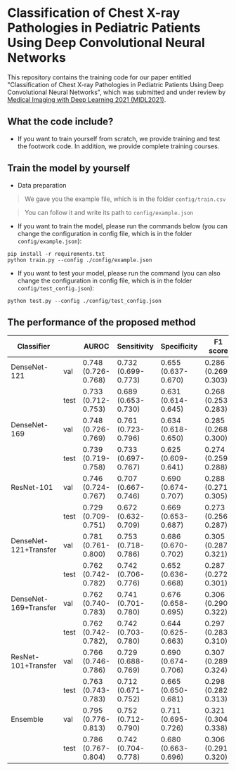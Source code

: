 # Classification of Chest X-ray Pathologies in Pediatric Patients Using Deep Convolutional Neural Networks
 

This repository contains the training code for our paper entitled "Classification of Chest X-ray Pathologies in Pediatric Patients Using Deep Convolutional Neural Networks", which was submitted and under review by [Medical Imaging with Deep Learning 2021 (MIDL2021)](https://2021.midl.io/).

## What the code include?
* If you want to train yourself from scratch, we provide training and test the footwork code. In addition, we provide complete training courses.

## Train the model by yourself

* Data preparation
> We gave you the example file, which is in the folder `config/train.csv`

> You can follow it and write its path to `config/example.json`

* If you want to train the model, please run the commands below (you can change the configuration in config file, which is in the folder `config/example.json`):

```shell
pip install -r requirements.txt
python train.py --config ./config/example.json
```

* If you want to test your model, please run the command (you can also change the configuration in config file, which is in the folder `config/test_config.json`):

```shell
python test.py --config ./config/test_config.json
```

## The performance of the proposed method

| Classifier            |      | AUROC                | Sensitivity         | Specificity         | F1 score            |
|-----------------------|------|----------------------|---------------------|---------------------|---------------------|
| DenseNet-121          | val  | 0.748 (0.726-0.768)  | 0.732 (0.699-0.773) | 0.655 (0.637-0.670) | 0.286 (0.269-0.303) |
|                       | test | 0.733 (0.712-0.753)  | 0.689 (0.653-0.730) | 0.631 (0.614-0.645) | 0.268 (0.253-0.283) |
| DenseNet-169          | val  | 0.748 (0.726-0.769)  | 0.761 (0.723-0.796) | 0.634 (0.618-0.650) | 0.285 (0.268-0.300) |
|                       | test | 0.739 (0.719-0.758)  | 0.733 (0.697-0.767) | 0.625 (0.609-0.641) | 0.274 (0.259-0.288) |
| ResNet-101            | val  | 0.746 (0.724-0.767)  | 0.707 (0.667-0.746) | 0.690 (0.674-0.707) | 0.288 (0.271-0.305) |
|                       | test | 0.729 (0.709-0.751)  | 0.672 (0.632-0.709) | 0.669 (0.653-0.687) | 0.273 (0.256-0.287) |
| DenseNet-121+Transfer | val  | 0.781 (0.761-0.800)  | 0.753 (0.718-0.786) | 0.686 (0.670-0.702) | 0.305 (0.287-0.321) |
|                       | test | 0.762 (0.742-0.782)  | 0.742 (0.706-0.776) | 0.652 (0.636-0.668) | 0.287 (0.272-0.301) |
| DenseNet-169+Transfer | val  | 0.762 (0.740-0.783)  | 0.741 (0.701-0.780) | 0.676 (0.658-0.695) | 0.306 (0.290-0.322) |
|                       | test | 0.762 (0.742-0.782), | 0.742 (0.703-0.780) | 0.644 (0.625-0.663) | 0.297 (0.283-0.310) |
| ResNet-101+Transfer   | val  | 0.766 (0.746-0.786)  | 0.729 (0.688-0.769) | 0.690 (0.674-0.706) | 0.307 (0.289-0.324) |
|                       | test | 0.763 (0.743-0.783)  | 0.712 (0.671-0.752) | 0.665 (0.650-0.681) | 0.298 (0.282-0.313) |
| Ensemble              | val  | 0.795 (0.776-0.813)  | 0.752 (0.712-0.790) | 0.711 (0.695-0.726) | 0.321 (0.304-0.338) |
|                       | test | 0.786 (0.767-0.804)  | 0.742 (0.704-0.778) | 0.680 (0.663-0.696) | 0.306 (0.291-0.320) |